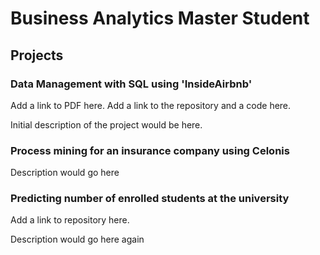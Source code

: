# Business Analytics Master Student

## Projects

### Data Management with SQL using 'InsideAirbnb'

Add a link to PDF here.
Add a link to the repository and a code here.
 
Initial description of the project would be here.

### Process mining for an insurance company using Celonis

Description would go here

### Predicting number of enrolled students at the university

Add a link to repository here.

Description would go here again
